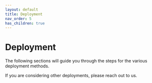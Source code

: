 ```yaml
---
layout: default
title: Deployment
nav_order: 5
has_children: true
---
```



# Deployment

The following sections will guide you through the steps for the various deployment methods.

If you are considering other deployments, please reach out to us. 

